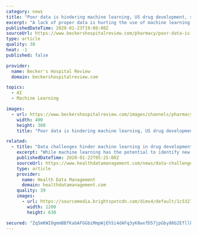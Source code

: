 ```yaml
---
category: news
title: "Poor data is hindering machine learning, US drug development, study says"
excerpt: "A lack of proper data is hurting the use of machine learning to develop drugs, which could put U.S. drugmakers at a competitive disadvantage compared to other countries, according to a report from the U.S. Government Accountability Office and the National Academy of Medicine. Machine learning is a type of artificial intelligence that involves ..."
publishedDateTime: 2020-01-23T19:08:00Z
sourceUrl: https://www.beckershospitalreview.com/pharmacy/poor-data-is-hindering-machine-learning-us-drug-development-study-says.html
type: article
quality: 38
heat: -1
published: false

provider:
  name: Becker's Hospital Review
  domain: beckershospitalreview.com

topics:
  - AI
  - Machine Learning

images:
  - url: https://www.beckershospitalreview.com/images/channels/pharmacy/3.jpg
    width: 400
    height: 300
    title: "Poor data is hindering machine learning, US drug development, study says"

related:
  - title: "Data challenges hinder machine learning in drug development"
    excerpt: "While machine learning has the potential to identify new treatments, reduce failure rates in clinical trials and improve drug development, a lack of high-quality data is hindering the use of the technology. That’s among the findings of a new report ..."
    publishedDateTime: 2020-01-22T05:25:00Z
    sourceUrl: https://www.healthdatamanagement.com/news/data-challenges-hinder-machine-learning-in-drug-development
    type: article
    provider:
      name: Health Data Management
      domain: healthdatamanagement.com
    quality: 39
    images:
      - url: https://sourcemedia.brightspotcdn.com/dims4/default/1c53273/2147483647/strip/true/crop/4000x2100+0+284/resize/1200x630!/quality/90/?url=https%3A%2F%2Fsourcemedia.brightspotcdn.com%2Fb2%2Ffb%2F50858dbb4b34bc5539847a86c8c6%2Fdrug-research-090816-a.jpg
        width: 1200
        height: 630

secured: "Zq5mKWI8gmmBBfKabAFGGbiMmpWjEh5i4dAFq3yK8wxfD57jpGby86b2Efllks3Mv2h/ISgsLICMLDmFAxI1rUMK+/Nf2jaNvVhU331Y/WfevCF8oIx4RSQ7STK3gG4Qmh8C8ew3zYBv40ZF7QQ3n0hanlLz06Hpob+MBq5Uo7l1ezVa/JJNdmwMT4tiQQaggZE1RUuYRits8Tu33/HdiTrDzYCkCtYnKEquwYo0HW2RP4lzIRPW/8DHHLwfZGr5NA9kfjK+tCgnefm/2tBQ36E4QWpfLf45Eb0ux9BLro2DlK+wh7T48hjrb5wKWE7o;TyTD0Tn/wudcaC5Ja/ga3A=="
---
```



